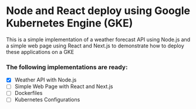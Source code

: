 # Node and React deploy using Google Kubernetes Engine (GKE)

This is a simple implementation of a weather forecast API using Node.js and a simple web page using React and Next.js to demonstrate how to deploy these applications on a GKE

### The following implementations are ready:

- [x] Weather API with Node.js
- [ ] Simple Web Page with React and Next.js
- [ ] Dockerfiles
- [ ] Kubernetes Configurations
